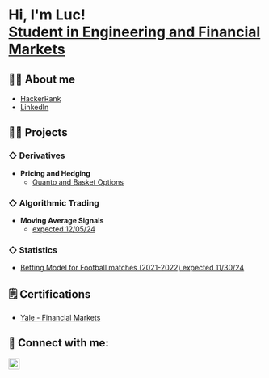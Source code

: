 <h1>Hi, I'm Luc! <br/><a href="https://www.linkedin.com/in/luc-ledoux/">Student in Engineering and Financial Markets</a>
</h1>

<h2>🙋‍♂️ About me</h2>

- [HackerRank](https://www.hackerrank.com/profile/luc_ledoux1)
- [LinkedIn](https://www.linkedin.com/in/luc-ledoux/)


<h2>👨‍💻 Projects</h2>

<h3>◇ Derivatives</h3>

- <b>Pricing and Hedging</b>
  - [Quanto and Basket Options](https://github.com/lucledoux/MultiCurrencyOptionPricer)

<h3>◇ Algorithmic Trading</h3>

- <b>Moving Average Signals</b>
  - [expected 12/05/24]()

<h3>◇ Statistics</h3>

- [Betting Model for Football matches (2021-2022) expected 11/30/24]()


<h2>🗒️ Certifications</h2>

- [Yale - Financial Markets](https://github.com/lucledoux/pdf_files/blob/main/Certification-Financial%20Markets-Yale.pdf)
  
<h2> 🤳 Connect with me:</h2>

[<img align="left" alt="JoshMadakor | LinkedIn" width="22px" src="https://cdn.jsdelivr.net/npm/simple-icons@v3/icons/linkedin.svg" />][linkedin]


[email]: https://twitter.com/joshmadakor
[linkedin]: https://www.linkedin.com/in/luc-ledoux/

<!--
**joshmadakor1/joshmadakor1** is a ✨ _special_ ✨ repository because its `README.md` (this file) appears on your GitHub profile.

Here are some ideas to get you started:

- 🔭 I’m currently working on ...
- 🌱 I’m currently learning ...
- 👯 I’m looking to collaborate on ...
- 🤔 I’m looking for help with ...
- 💬 Ask me about ...
- 📫 How to reach me: ...
- 😄 Pronouns: ...
- ⚡ Fun fact: ...
-->
